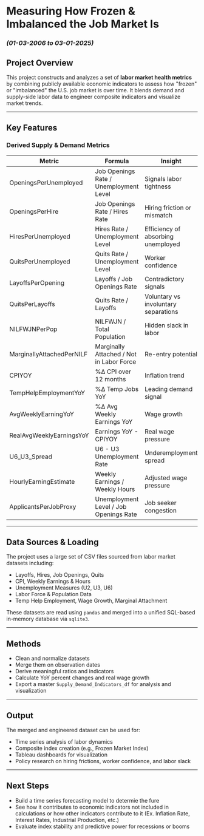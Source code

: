 # Measuring How Frozen & Imbalanced the Job Market Is

### *(01-03-2006 to 03-01-2025)*

## Project Overview

This project constructs and analyzes a set of **labor market health metrics** by combining publicly available economic indicators to assess how "frozen" or "imbalanced" the U.S. job market is over time. It blends demand and supply-side labor data to engineer composite indicators and visualize market trends.

---

## Key Features

### Derived Supply & Demand Metrics

| **Metric**                | **Formula**                              | **Insight**                          | **Type** |
| ------------------------- | ---------------------------------------- | ------------------------------------ | -------- |
| OpeningsPerUnemployed     | Job Openings Rate / Unemployment Level   | Signals labor tightness              | Demand   |
| OpeningsPerHire           | Job Openings Rate / Hires Rate           | Hiring friction or mismatch          | Demand   |
| HiresPerUnemployed        | Hires Rate / Unemployment Level          | Efficiency of absorbing unemployed   | Demand   |
| QuitsPerUnemployed        | Quits Rate / Unemployment Level          | Worker confidence                    | Supply   |
| LayoffsPerOpening         | Layoffs / Job Openings Rate              | Contradictory signals                | Supply   |
| QuitsPerLayoffs           | Quits Rate / Layoffs                     | Voluntary vs involuntary separations | Supply   |
| NILFWJNPerPop             | NILFWJN / Total Population               | Hidden slack in labor                | Supply   |
| MarginallyAttachedPerNILF | Marginally Attached / Not in Labor Force | Re-entry potential                   | Supply   |
| CPIYOY                    | %Δ CPI over 12 months                    | Inflation trend                      | Demand   |
| TempHelpEmploymentYoY     | %Δ Temp Jobs YoY                         | Leading demand signal                | Demand   |
| AvgWeeklyEarningYoY       | %Δ Avg Weekly Earnings YoY               | Wage growth                          | Demand   |
| RealAvgWeeklyEarningsYoY  | Earnings YoY - CPIYOY                    | Real wage pressure                   | Supply   |
| U6\_U3\_Spread            | U6 - U3 Unemployment Rate                | Underemployment spread               | Supply   |
| HourlyEarningEstimate     | Weekly Earnings / Weekly Hours           | Adjusted wage pressure               | Demand   |
| ApplicantsPerJobProxy     | Unemployment Level / Job Openings Rate   | Job seeker congestion                | Supply   |

---

## Data Sources & Loading

The project uses a large set of CSV files sourced from labor market datasets including:

* Layoffs, Hires, Job Openings, Quits
* CPI, Weekly Earnings & Hours
* Unemployment Measures (U2, U3, U6)
* Labor Force & Population Data
* Temp Help Employment, Wage Growth, Marginal Attachment

These datasets are read using `pandas` and merged into a unified SQL-based in-memory database via `sqlite3`.

---

## Methods

* Clean and normalize datasets
* Merge them on observation dates
* Derive meaningful ratios and indicators
* Calculate YoY percent changes and real wage growth
* Export a master `Supply_Demand_Indicators_df` for analysis and visualization

---

## Output

The merged and engineered dataset can be used for:

* Time series analysis of labor dynamics
* Composite index creation (e.g., Frozen Market Index)
* Tableau dashboards for visualization
* Policy research on hiring frictions, worker confidence, and labor slack

---

## Next Steps

* Build a time series forecasting model to determie the fure
* See how it contributes to economic indicators not included in calculations or how other indicators contribute to it (Ex. Inflation Rate, Interest Rates, Industrial Production, etc.)
* Evaluate index stability and predictive power for recessions or booms
